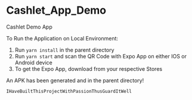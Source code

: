 # Cashlet_App_Demo
Cashlet Demo App

To Run the Application on Local Environment:

1. Run `yarn install` in the parent directory
2. Run `yarn start` and scan the QR Code with Expo App on either IOS or Android device
3. To get the Expo App, download from your respective Stores



An APK has been generated and in the parent directory!






`IHaveBuiltThisProjectWithPassionThusGuardItWell`

